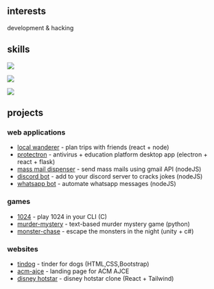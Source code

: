 
<head>
  <link rel="stylesheet" type='text/css' href="https://cdn.jsdelivr.net/gh/devicons/devicon@latest/devicon.min.css" />
</head>

## interests

development & hacking

## skills 

 <p>
  <a href="https://skillicons.dev">
    <img src="https://skillicons.dev/icons?i=python,js,c" />
  </a>
</p>
   <p>
    <a href="https://skillicons.dev">
      <img src="https://skillicons.dev/icons?i=html,css,bootstrap,tailwind,react,nodejs,express,mongodb,flask,unity,cs" />
    </a>
  </p>
  <a href="https://skillicons.dev">
    <img src="https://skillicons.dev/icons?i=linux,docker,kubernetes,openshift,jenkins,vim,postman,figma,ps,pr," />
  </a>

## projects

### web applications
- [local wanderer](https://github.com/Helixjoe/localwander-frontend) - plan trips with friends (react + node)
- [protectron](https://github.com/Helixjoe/ProtecTron) - antivirus + education platform desktop app (electron + react + flask)
- [mass mail dispenser](https://github.com/Helixjoe/Mail-Dispenser) - send mass mails using gmail API (nodeJS)
- [discord bot](https://github.com/Helixjoe/Jack4All-Discord-Bot) - add to your discord server to cracks jokes (nodeJS)
- [whatsapp bot](https://github.com/Helixjoe/whatsapp-bot) - automate whatsapp messages (nodeJS)

### games
- [1024](https://github.com/Helixjoe/1024-Game) - play 1024 in your CLI (C)
- [murder-mystery](https://github.com/Helixjoe/Murder-Mystery) - text-based murder mystery game (python)
- [monster-chase](https://github.com/Helixjoe/Monster-Chase-Game) - escape the monsters in the night (unity + c#)

### websites
- [tindog](https://github.com/Helixjoe/Tindog-Website) - tinder for dogs (HTML,CSS,Bootstrap)
- [acm-ajce](https://github.com/Helixjoe/ACM-AJCE) - landing page for ACM AJCE
- [disney hotstar](https://github.com/Helixjoe/Disney-Hotstar-Clone) - disney hotstar clone (React + Tailwind)
